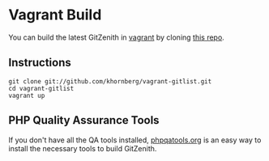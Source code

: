 # Vagrant Build

You can build the latest GitZenith in [vagrant](http://vagrantup.com) by cloning [this repo](https://github.com/khornberg/vagrant-gitlist).

## Instructions

    git clone git://github.com/khornberg/vagrant-gitlist.git
    cd vagrant-gitlist
    vagrant up

## PHP Quality Assurance Tools

If you don't have all the QA tools installed, [phpqatools.org](http://phpqatools.org/) is an easy way to install the necessary tools to build GitZenith.
